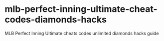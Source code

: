 # mlb-perfect-inning-ultimate-cheat-codes-diamonds-hacks
MLB Perfect Inning Ultimate cheats codes unlimited diamonds hacks guide
